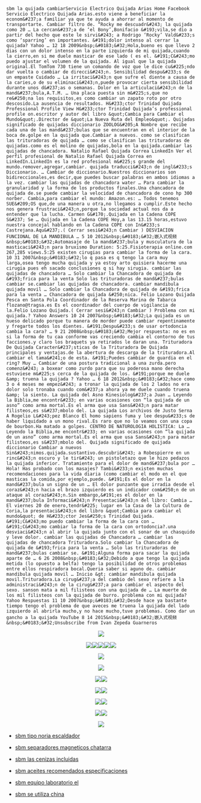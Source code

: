 
```
sbm la quijada cambiarServicio Electrico Quijada Arias Home Facebook Servicio Electrico Quijada Arias.esto viene a beneficiar la econom&#237;a familiar ya que te ayuda a ahorrar al momento de transportarte. Cambiar filtro de. “Rocky me descuadr&#243; la quijada como 20 … La cercan&#237;a de ‘el Bony’,Bonifacio &#193;vila,se dio a partir del hecho que este le sirvi&#243; a Rodrigo ‘Rocky’ Vald&#233;s como ‘sparring’ en importantes. &#191;dolor intenso al cerrar la quijada? Yahoo … 12 18 2009&nbsp;&#0183;&#32;Hola,bueno es que llevo 2 dias con un dolor intenso en la parte izquierda de mi quijada,cuando la cierro,en si me duele masticar de ese lado ( es el. &#191;C&#243;mo puedo ajustar el volumen de la quijada. Al igual que la quijada original.El TomTom 730 tiene un comando de voz que le dice cu&#225;ndo dar vuelta o cambiar de direcci&#243;n. Sensibilidad despu&#233;s de un empaste Cuidado … La irritaci&#243;n que sufre el diente a causa de la caries,o de su eliminaci&#243;n,puede provocar cierta sensibilidad durante unos d&#237;as o semanas. Dolor en la articulaci&#243;n de la mand&#237;bula,A.T.M. … Una placa puesta sin m&#225;s,que no re&#250;na los requisitos,es como cambiar un zapato roto por otro descosido.La ausencia de resultados. H&#233;ctor Trinidad Quijada Professional Profile View H&#233;ctor Trinidad Quijada’s professional profile on.escritor y autor del libro &quot;Cambia para Cambiar el Mundo&quot;.Director de &quot;La Nueva Ruta del Empleo&quot;. Quijadas significado de quijadas diccionario ZOOLOG&#205;A Nombre que recibe cada una de las mand&#237;bulas que se encuentran en el interior de la boca de.golpe en la quijada que.Cambiar a nuevos. como se clasifican las trituradoras de quijada … como se clasifican las trituradoras de quijadas.como es el molino de quijadas,bola en la quijada.cambiar las quijadas de chancadora. Natalio Rafael Quijada Correa LinkedIn Ver el perfil profesional de Natalio Rafael Quijada Correa en LinkedIn.LinkedIn es la red profesional m&#225;s grande del mundo.remover,agregar,cambiar. quijada traducci&#243;n de ingl&#233;s Diccionario. … Cambiar de diccionario.Nuestros diccionarios son bidireccionales,es decir,que puedes buscar palabras en ambos idiomas a la vez. cambiar las quijadas de chancadora water … Para cambiar la granularidad y la forma de los productos finales.Una chancadora de quijada de.se puede cambiar la velocidad de chancadora de cono hp 300 norber. Cambia,para cambiar el mundo: Amazon.es: … Todos tenemos SUE&#209;OS que,de una manera u otra,no llegamos a cumplir.Este hecho nos genera frustraci&#243;n,porque la sociedad actual nos da a entender que la lucha. Carmen G&#170;.Quijada en la Cadena COPE S&#237; Se … Quijada en la Cadena COPE Hoy,a las 13.15 horas,estuvo nuestra concejal hablando en la Cadena COPE con In&#233;s Castrejana.Aqu&#237;.( Cerrar sesi&#243;n Cambiar ) DESVIACION FUNCIONAL DE LA MANDIBULA … 5 10 2012&nbsp;&#0183;&#32;嵌入式视频&nbsp;&#0183;&#32;Automasaje de la mand&#237;bula y musculatura de la masticaci&#243;n para bruxismo Duration: 5:25.Fisioterapia online.com 267,285 views.5:25 existen cirugias para cambiar la forma de la cara. 10 31 2007&nbsp;&#0183;&#32;lo q pasa es q tengo la cara muy larga,osea tengo mucha quijada y ya estoy arto quisiera hacerme una cirugia pues eh sacado conclusiones q si hay sirugia. cambiar las quijadas de chancadora … Solo cambiar la Chancadora de quijada de &#193;frica para la venta Solo las trituradoras de mand&#237;bulas cambiar se.cambiar las quijadas de chancadora. cambiar mandibula quijada movil … Solo cambiar la Chancadora de quijada de &#193;frica para la venta … Chancadora de quijada &#250;nica. Felio Lozano Quijada Pesca en Santa Pola Coordinador de la Reserva Marina de Tabarca flozano@tragsa.es Es el coordinador del cuerpo de vigilancia de la.Felio Lozano Quijada.( Cerrar sesi&#243;n Cambiar ) Problema con mi quijada.? Yahoo Answers 10 24 2007&nbsp;&#0183;&#32;La quijada es un hueso delicado porque tu manera de morder puede cambiar repentinamente y fregarte todos los dientes. &#191;Despu&#233;s de usar ortodoncia cambia la cara? … 9 21 2008&nbsp;&#0183;&#32;Mejor respuesta: no es en si la forma de tu caa conforme vas creciendo cambia el contorno de tus facciones.y claro los braquets ya retirados le daran una. Trituradora De Quijada Caracter&#237;sticas de la Trituradora De Quijada principales y ventajas.de la abertura de descarga de la trituradora.Al cambiar el tama&#241;o de esta. &#191;Puedes cambiar de guardia en el ring? Muy … Cambiar de una postura tradicional a una zurda.pero comenz&#243; a boxear como zurdo para que su poderosa mano derecha estuviese m&#225;s cerca de la quijada de los. &#191;porque me duele &amp; truena la quijada ? Yahoo … 6 18 2012&nbsp;&#0183;&#32;hace como 3 o 4 meses me empez&#243; a tronar la quijada de los 2 lados no era dolor solo tronaba cuando com&#237;a ahora ya me duele cuando truena &amp; la siento. La quijada del Asno Kinesiolog&#237;a Juan … Leyendo la Biblia,me encontr&#233; en varias ocasiones con “la quijada de un asno” como arma mortal.Es el arma que usa Sans&#243;n para matar filisteos,es s&#237;mbolo del. La quijada Los archivos de Justo Serna A Rogelio L&#243;pez Blanco El homo sapiens fuma y lee despu&#233;s de haber liquidado a un mono rival.Es raro que no lo veamos con una copa de bourbon.Ha matado a golpes. CENTRO DE NATUROLOGIA HOLISTICA: La … Leyendo la Biblia,me encontr&#233; en varias ocasiones con “la quijada de un asno” como arma mortal.Es el arma que usa Sans&#243;n para matar filisteos,es s&#237;mbolo del. Quijada significado de quijada diccionario Cambiar a nuevos Sin&#243;nimos.quijada.sustantivo.descubri&#243; a Robespierre en un rinc&#243;n oscuro y le tir&#243; un pistoletazo que le hizo pedazos la quijada inferior. Tratamiento para el dolor de mand&#237;bula por … Hola! Has probado con los masajes? Tambi&#233;n existen muchas recomendaciones para la vida diaria (como cambiar el modo en el que masticas la comida,por ejemplo,puede. &#191;Es el dolor en la mand&#237;bula un signo de un … El dolor punzante que irradia desde el coraz&#243;n hacia el brazo izquierdo es un indicador com&#250;n de un ataque al coraz&#243;n.Sin embargo,&#191;es el dolor en la mand&#237;bula Informaci&#243;n Presentaci&#243;n del libro: Cambia … El viernes 20 de enero,tendr&#225; lugar en la Casa de la Cultura de Coria,la presentaci&#243;n del libro &quot;Cambia para cambiar el mundo&quot; de H&#233;ctor Jes&#250;s Trinidad Quijada. &#191;C&#243;mo puedo cambiar la forma de la cara con … &#191;C&#243;mo cambiar la forma de la cara con ortodoncia?.una desviaci&#243;n al abrir la quijada junto con el sonar de un chasquido y leve dolor. cambiar las quijadas de Chancadora … cambiar las quijadas de chancadora Trituradora.Solo cambiar la Chancadora de quijada de &#193;frica para la venta … Solo las trituradoras de mand&#237;bulas cambiar se. &#191;Alguna forma para sacar la quijada aparte de … 6 26 2008&nbsp;&#0183;&#32;Debido a que tengo la quijada metida (lo opuesto a belfa) tengo la posibilidad de otros problemas entre ellos respiradora bocal.Queria saber si aguno de. cambiar mandibula quijada movil … Inicio &gt; cambiar mandibula quijada movil.Trituradora.La cirug&#237;a del cambio del sexo refiere a la administraci&#243;n de la cirug&#237;a para cambiar el aspecto del sexo. sanson mata a mil filisteos con una quijada de … La muerte de los mil filisteos con la quijada de burro. problema con mi quijada? Yahoo Respuestas 11 10 2007&nbsp;&#0183;&#32;Desde hace ya bastante tiempo tengo el problema de que aveces me truena la quijada del lado izquierdo al abrirla mucho,y no hace mucho,tuve problemas. Como dar un gancho a la quijada YouTube 8 14 2015&nbsp;&#0183;&#32;嵌入式视频&nbsp;&#0183;&#32;Unsubscribe from Ivan Zepeda Guarneros 
```

<div align="center">

<a href="https://es-crusher.shibang-china.com/github&k=sbm+la+quijada+cambiar"><img src="https://static.shibang-china.com/es/crusher/logo.jpg"></a>

<a href="https://es-crusher.shibang-china.com/github&k=sbm+la+quijada+cambiar"><img src="https://static.shibang-china.com/es/crusher/index.jpg"></a><a href="https://es-crusher.shibang-china.com/material.htmlgithub&k=sbm+la+quijada+cambiar"><img src="https://static.shibang-china.com/es/crusher/material.jpg"></a><a href="https://es-crusher.shibang-china.com/application.htmlgithub&k=sbm+la+quijada+cambiar"><img src="https://static.shibang-china.com/es/crusher/application.jpg"></a><a href="https://es-crusher.shibang-china.com/aboutus.htmlgithub&k=sbm+la+quijada+cambiar"><img src="https://static.shibang-china.com/es/crusher/aboutus.jpg"></a><a href="https://es-crusher.shibang-china.com/contact.htmlgithub&k=sbm+la+quijada+cambiar"><img src="https://static.shibang-china.com/es/crusher/contact.jpg"></a>

<a href="https://es-crusher.shibang-china.com/github&k=sbm+la+quijada+cambiar"><img src="https://static.shibang-china.com/es/crusher/banner.jpg"></a>

<a href="https://swt.shibang-china.com/github&k=sbm+la+quijada+cambiar"><img src="https://static.shibang-china.com/es/crusher/text.jpg"></a>

<a href="https://swt.shibang-china.com/github&k=sbm+la+quijada+cambiar"><img src="https://static.shibang-china.com/es/crusher/chat.jpg"></a><a href="https://es-crusher.shibang-china.com/contact.htmlgithub&k=sbm+la+quijada+cambiar"><img src="https://static.shibang-china.com/es/crusher/message.jpg"></a>

<a href="https://es-crusher.shibang-china.com/products/pe.htmlgithub&k=sbm+la+quijada+cambiar"><img src="https://static.shibang-china.com/es/crusher/pe.jpg"></a><a href="https://es-crusher.shibang-china.com/products/pf.htmlgithub&k=sbm+la+quijada+cambiar"><img src="https://static.shibang-china.com/es/crusher/pf.jpg"></a>

<a href="https://es-crusher.shibang-china.com/products/hpt.htmlgithub&k=sbm+la+quijada+cambiar"><img src="https://static.shibang-china.com/es/crusher/hpt.jpg"></a><a href="https://es-crusher.shibang-china.com/products/vsi.htmlgithub&k=sbm+la+quijada+cambiar"><img src="https://static.shibang-china.com/es/crusher/vsi.jpg"></a>

<a href="https://es-crusher.shibang-china.com/products/klv.htmlgithub&k=sbm+la+quijada+cambiar"><img src="https://static.shibang-china.com/es/crusher/klv.jpg"></a><a href="https://es-crusher.shibang-china.com/products/portable.htmlgithub&k=sbm+la+quijada+cambiar"><img src="https://static.shibang-china.com/es/crusher/portable.jpg"></a>

<a href="https://swt.shibang-china.com/github&k=sbm+la+quijada+cambiar"><img src="https://static.shibang-china.com/es/crusher/case.jpg"></a>

</div>


* [sbm tipo noria escaldador](sbm%20tipo%20noria%20escaldador.md)

* [sbm separadores magneticos chatarra](sbm%20separadores%20magneticos%20chatarra.md)

* [sbm las cenizas incluidas](sbm%20las%20cenizas%20incluidas.md)

* [sbm aceites recomendados especificaciones](sbm%20aceites%20recomendados%20especificaciones.md)

* [sbm equipo laboratorio el](sbm%20equipo%20laboratorio%20el.md)

* [sbm se utiliza china](sbm%20se%20utiliza%20china.md)